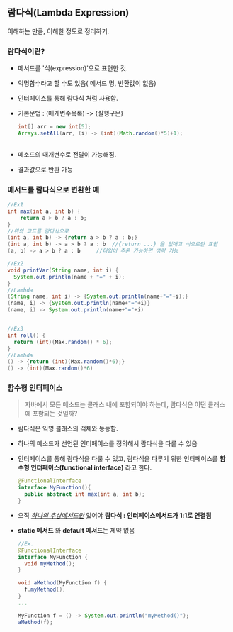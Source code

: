 ## 람다식(Lambda Expression)

이해하는 만큼, 이해한 정도로 정리하기.



### 람다식이란?

- 메서드를 '식(expression)'으로 표현한 것.

- 익명함수라고 할 수도 있음( 메서드 명, 반환값이 없음)

- 인터페이스를 통해 람다식 처럼 사용함.

- 기본문법 : (매개변수목록) -> {실행구문}

  ```java
  int[] arr = new int[5];
  Arrays.setAll(arr, (i) -> (int)(Math.random()*5)+1);
    
  ```

- 메소드의 매개변수로 전달이 가능해짐.

- 결과값으로 반환 가능



### 메서드를 람다식으로 변환한 예

```java
//Ex1
int max(int a, int b) {
  	return a > b ? a : b;
}
//위의 코드를 람다식으로
(int a, int b) -> {return a > b ? a : b;}
(int a, int b) -> a > b ? a : b  //{return ...} 을 없애고 식으로만 표현
(a, b) -> a > b ? a : b		//타입이 추론 가능하면 생략 가능
```

```java
//Ex2
void printVar(String name, int i) {
  System.out.println(name + "=" + i);
}
//Lambda
(String name, int i) -> {System.out.println(name+"="+i);}
(name, i) -> {System.out.println(name+"="+i)}
(name, i) -> System.out.println(name+"="+i)

```

```java

//Ex3
int roll() {
  return (int)(Max.random() * 6);
}
//Lambda
() -> {return (int)(Max.random()*6);}
() -> (int)(Max.random()*6)
```



### 함수형 인터페이스

> 자바에서 모든 메소드는 클래스 내에 포함되어야 하는데, 람다식은 어떤 클래스에 포함되는 것일까?

- 람다식은 익명 클래스의 객체와 동등함.

- 하나의 메소드가 선언된 인터페이스를 정의해서 람다식을 다룰 수 있음

- 인터페이스를 통해 람다식을 다룰 수 있고, 람다식을 다루기 위한 인터페이스를 **함수형 인터페이스(functional interface)** 라고 한다.

  ```java
  @FunctionalInterface
  interface MyFunction(){
    public abstract int max(int a, int b);
  }
  ```

- 오직 _<u>하나의 추상메서드만</u>_ 있어야 **람다식 : 인터페이스메서드가 1:1로 연결됨**

- **static 메서드** 와 **default 메서드**는 제약 없음

  ```java
  //Ex.
  @FunctionalInterface
  interface MyFunction {
    void myMethod();
  }
  
  void aMethod(MyFunction f) {
    f.myMethod();
  }
  ...
  
  MyFunction f = () -> System.out.println("myMethod()");
  aMethod(f);
  ```

  

